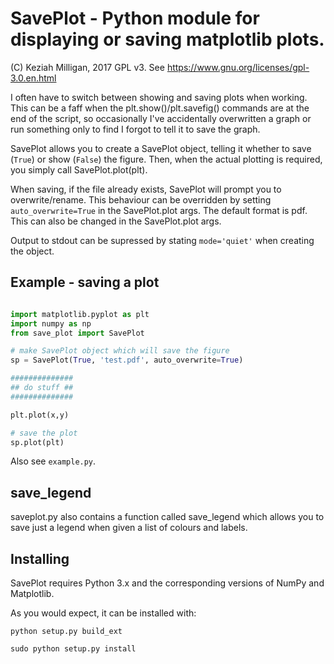 # SavePlot - Python module for displaying or saving matplotlib plots.

(C) Keziah Milligan, 2017
GPL v3. See https://www.gnu.org/licenses/gpl-3.0.en.html

I often have to switch between showing and saving plots when working. This can be a 
faff when the plt.show()/plt.savefig() commands are at the end of the script, so 
occasionally I've accidentally overwritten a graph or run something only to find I forgot
to tell it to save the graph.

SavePlot allows you to create a SavePlot object, telling it whether to save (`True`) or 
show (`False`) the figure.
Then, when the actual plotting is required, you simply call SavePlot.plot(plt).

When saving, if the file already exists, SavePlot will prompt you to overwrite/rename.
This behaviour can be overridden by setting `auto_overwrite=True` in the SavePlot.plot args.
The default format is pdf. This can also be changed in the SavePlot.plot args.

Output to stdout can be supressed by stating `mode='quiet'` when creating the object.


## Example - saving a plot
```python

import matplotlib.pyplot as plt
import numpy as np
from save_plot import SavePlot

# make SavePlot object which will save the figure
sp = SavePlot(True, 'test.pdf', auto_overwrite=True)

##############
## do stuff ##
##############

plt.plot(x,y)

# save the plot
sp.plot(plt)

```

Also see `example.py`.



## save_legend

saveplot.py also contains a function called save_legend which allows you to save just
a legend when given a list of colours and labels.


## Installing

SavePlot requires Python 3.x and the corresponding versions of NumPy and Matplotlib. 

As you would expect, it can be installed with:
```
python setup.py build_ext

sudo python setup.py install
```


